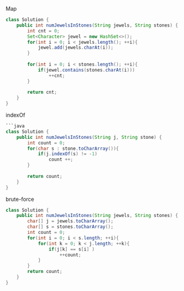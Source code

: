 Map
```java
class Solution {
    public int numJewelsInStones(String jewels, String stones) {
        int cnt = 0;
        Set<Character> jewel = new HashSet<>();
        for(int i = 0; i < jewels.length(); ++i){
            jewel.add(jewels.charAt(i));
        }
        
        for(int i = 0; i < stones.length(); ++i){
            if(jewel.contains(stones.charAt(i)))
                ++cnt;
        }
        
        return cnt;
    }
}

```

indexOf
```java
```java
class Solution {
    public int numJewelsInStones(String j, String stone) {      
        int count = 0;
        for(char s : stone.toCharArray()){
            if(j.indexOf(s) != -1)
                count ++;
        }
            
        return count;
    }
}
```


brute-force
```java
class Solution {
    public int numJewelsInStones(String jewels, String stones) {
        char[] j = jewels.toCharArray();
        char[] s = stones.toCharArray();
        int count = 0;
        for(int i = 0; i < s.length; ++i){
            for(int k = 0; k < j.length; ++k){
                if(j[k] == s[i] )
                    ++count;
            }
        }
        return count;
    }
}
```
